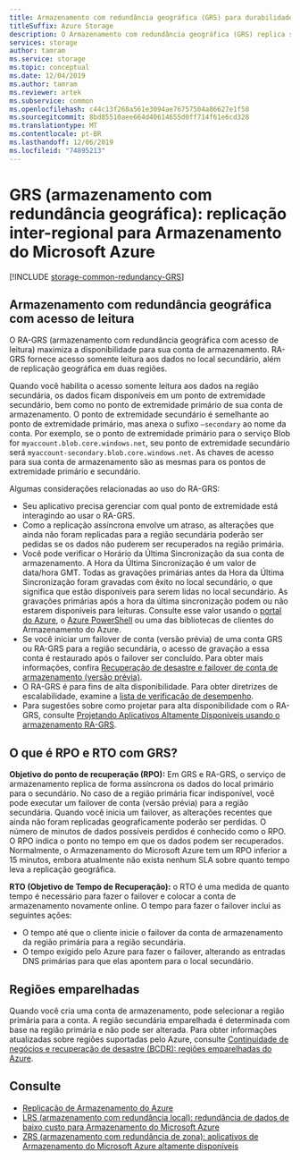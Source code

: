```yaml
---
title: Armazenamento com redundância geográfica (GRS) para durabilidade entre regiões
titleSuffix: Azure Storage
description: O Armazenamento com redundância geográfica (GRS) replica seus dados entre duas regiões que estão a centenas de milhas de distância. O GRS protege contra falhas de hardware no datacenter, além de desastres regionais.
services: storage
author: tamram
ms.service: storage
ms.topic: conceptual
ms.date: 12/04/2019
ms.author: tamram
ms.reviewer: artek
ms.subservice: common
ms.openlocfilehash: c44c13f268a561e3094ae76757504a86627e1f58
ms.sourcegitcommit: 8bd85510aee664d40614655d0ff714f61e6cd328
ms.translationtype: MT
ms.contentlocale: pt-BR
ms.lasthandoff: 12/06/2019
ms.locfileid: "74895213"
---
```

# <a name="geo-redundant-storage-grs-cross-regional-replication-for-azure-storage"></a>GRS (armazenamento com redundância geográfica): replicação inter-regional para Armazenamento do Microsoft Azure

[!INCLUDE [storage-common-redundancy-GRS](../../../includes/storage-common-redundancy-grs.md)]

## <a name="read-access-geo-redundant-storage"></a>Armazenamento com redundância geográfica com acesso de leitura

O RA-GRS (armazenamento com redundância geográfica com acesso de leitura) maximiza a disponibilidade para sua conta de armazenamento. RA-GRS fornece acesso somente leitura aos dados no local secundário, além de replicação geográfica em duas regiões.

Quando você habilita o acesso somente leitura aos dados na região secundária, os dados ficam disponíveis em um ponto de extremidade secundário, bem como no ponto de extremidade primário de sua conta de armazenamento. O ponto de extremidade secundário é semelhante ao ponto de extremidade primário, mas anexa o sufixo `–secondary` ao nome da conta. Por exemplo, se o ponto de extremidade primário para o serviço Blob for `myaccount.blob.core.windows.net`, seu ponto de extremidade secundário será `myaccount-secondary.blob.core.windows.net`. As chaves de acesso para sua conta de armazenamento são as mesmas para os pontos de extremidade primário e secundário.

Algumas considerações relacionadas ao uso do RA-GRS:

- Seu aplicativo precisa gerenciar com qual ponto de extremidade está interagindo ao usar o RA-GRS.
- Como a replicação assíncrona envolve um atraso, as alterações que ainda não foram replicadas para a região secundária poderão ser pedidas se os dados não puderem ser recuperados na região primária.
- Você pode verificar o Horário da Última Sincronização da sua conta de armazenamento. A Hora da Última Sincronização é um valor de data/hora GMT. Todas as gravações primárias antes da Hora da Última Sincronização foram gravadas com êxito no local secundário, o que significa que estão disponíveis para serem lidas no local secundário. As gravações primárias após a hora da última sincronização podem ou não estarem disponíveis para leituras. Consulte esse valor usando o [portal do Azure](https://portal.azure.com/), o [Azure PowerShell](storage-powershell-guide-full.md) ou uma das bibliotecas de clientes do Armazenamento do Azure.
- Se você iniciar um failover de conta (versão prévia) de uma conta GRS ou RA-GRS para a região secundária, o acesso de gravação a essa conta é restaurado após o failover ser concluído. Para obter mais informações, confira [Recuperação de desastre e failover de conta de armazenamento (versão prévia)](storage-disaster-recovery-guidance.md).
- O RA-GRS é para fins de alta disponibilidade. Para obter diretrizes de escalabilidade, examine a [lista de verificação de desempenho](storage-performance-checklist.md).
- Para sugestões sobre como projetar para alta disponibilidade com o RA-GRS, consulte [Projetando Aplicativos Altamente Disponíveis usando o armazenamento RA-GRS](storage-designing-ha-apps-with-ragrs.md).

## <a name="what-is-the-rpo-and-rto-with-grs"></a>O que é RPO e RTO com GRS?

**Objetivo do ponto de recuperação (RPO):** Em GRS e RA-GRS, o serviço de armazenamento replica de forma assíncrona os dados do local primário para o secundário. No caso de a região primária ficar indisponível, você pode executar um failover de conta (versão prévia) para a região secundária. Quando você inicia um failover, as alterações recentes que ainda não foram replicadas geograficamente poderão ser perdidas. O número de minutos de dados possíveis perdidos é conhecido como o RPO. O RPO indica o ponto no tempo em que os dados podem ser recuperados. Normalmente, o Armazenamento do Microsoft Azure tem um RPO inferior a 15 minutos, embora atualmente não exista nenhum SLA sobre quanto tempo leva a replicação geográfica.

**RTO (Objetivo de Tempo de Recuperação):** o RTO é uma medida de quanto tempo é necessário para fazer o failover e colocar a conta de armazenamento novamente online. O tempo para fazer o failover inclui as seguintes ações:

- O tempo até que o cliente inicie o failover da conta de armazenamento da região primária para a região secundária.
- O tempo exigido pelo Azure para fazer o failover, alterando as entradas DNS primárias para que elas apontem para o local secundário.

## <a name="paired-regions"></a>Regiões emparelhadas

Quando você cria uma conta de armazenamento, pode selecionar a região primária para a conta. A região secundária emparelhada é determinada com base na região primária e não pode ser alterada. Para obter informações atualizadas sobre regiões suportadas pelo Azure, consulte [Continuidade de negócios e recuperação de desastre (BCDR): regiões emparelhadas do Azure](../../best-practices-availability-paired-regions.md).

## <a name="see-also"></a>Consulte

- [Replicação de Armazenamento do Azure](storage-redundancy.md)
- [LRS (armazenamento com redundância local): redundância de dados de baixo custo para Armazenamento do Microsoft Azure](storage-redundancy-lrs.md)
- [ZRS (armazenamento com redundância de zona): aplicativos de Armazenamento do Microsoft Azure altamente disponíveis](storage-redundancy-zrs.md)
